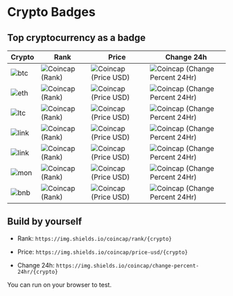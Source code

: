 # Crypto Badges
## Top cryptocurrency as a badge

| Crypto   |      Rank      |  Price | Change 24h |
|----------|--------------|------| -------- |
| ![btc](https://img.shields.io/badge/Bitcoin-000000?style=for-the-badge&logo=bitcoin&logoColor=white) |  ![Coincap (Rank)](https://img.shields.io/coincap/rank/bitcoin) | ![Coincap (Price USD)](https://img.shields.io/coincap/price-usd/bitcoin) | ![Coincap (Change Percent 24Hr)](https://img.shields.io/coincap/change-percent-24hr/bitcoin) |
| ![eth](https://img.shields.io/badge/Ethereum-3C3C3D?style=for-the-badge&logo=Ethereum&logoColor=white) |  ![Coincap (Rank)](https://img.shields.io/coincap/rank/ethereum) | ![Coincap (Price USD)](https://img.shields.io/coincap/price-usd/ethereum) | ![Coincap (Change Percent 24Hr)](https://img.shields.io/coincap/change-percent-24hr/ethereum) |
| ![ltc](https://img.shields.io/badge/Litecoin-A6A9AA?style=for-the-badge&logo=Litecoin&logoColor=white) |  ![Coincap (Rank)](https://img.shields.io/coincap/rank/litecoin) | ![Coincap (Price USD)](https://img.shields.io/coincap/price-usd/litecoin) | ![Coincap (Change Percent 24Hr)](https://img.shields.io/coincap/change-percent-24hr/litecoin) |
| ![link](https://img.shields.io/badge/chainlink-375BD2?style=for-the-badge&logo=chainlink&logoColor=white) |  ![Coincap (Rank)](https://img.shields.io/coincap/rank/chainlink) | ![Coincap (Price USD)](https://img.shields.io/coincap/price-usd/chainlink) | ![Coincap (Change Percent 24Hr)](https://img.shields.io/coincap/change-percent-24hr/chainlink) |
| ![link](https://img.shields.io/badge/dogecoin-C2A633?style=for-the-badge&logo=dogecoin&logoColor=white) |  ![Coincap (Rank)](https://img.shields.io/coincap/rank/dogecoin) | ![Coincap (Price USD)](https://img.shields.io/coincap/price-usd/dogecoin) | ![Coincap (Change Percent 24Hr)](https://img.shields.io/coincap/change-percent-24hr/dogecoin) |
| ![mon](https://img.shields.io/badge/monero-FF6600?style=for-the-badge&logo=monero&logoColor=white) |  ![Coincap (Rank)](https://img.shields.io/coincap/rank/monero) | ![Coincap (Price USD)](https://img.shields.io/coincap/price-usd/monero) | ![Coincap (Change Percent 24Hr)](https://img.shields.io/coincap/change-percent-24hr/monero) |
| ![bnb](https://img.shields.io/badge/tether-168363?style=for-the-badge&logo=tether&logoColor=white) |  ![Coincap (Rank)](https://img.shields.io/coincap/rank/tether) | ![Coincap (Price USD)](https://img.shields.io/coincap/price-usd/tether) | ![Coincap (Change Percent 24Hr)](https://img.shields.io/coincap/change-percent-24hr/tether) |

## Build by yourself

- Rank:
`https://img.shields.io/coincap/rank/{crypto}`

- Price:
`https://img.shields.io/coincap/price-usd/{crypto}`

- Change 24h:
`https://img.shields.io/coincap/change-percent-24hr/{crypto}`

You can run on your browser to test.

